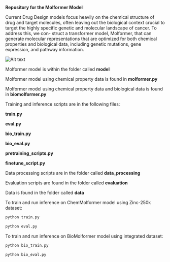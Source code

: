 **Repository for the Molformer Model**

Current Drug Design models focus heavily on the chemical structure of drug and
target molecules, often leaving out the biological context crucial to target the highly
specific genetic and molecular landscape of cancer. To address this, we con-
struct a transformer model, Molformer, that can generate molecular representations
that are optimized for both chemical properties and biological data, including
genetic mutations, gene expression, and pathway information.

![Alt text](images/data_processing_pipeline.jpg)


Molformer model is within the folder called **model**

Molformer model using chemical property data is found in **molformer.py**

Molformer model using chemical property data and biological data is found in **biomolformer.py**

Training and inference scripts are in the following files:

**train.py**

**eval.py**

**bio_train.py**

**bio_eval.py**

**pretraining_scripts.py**

**finetune_script.py**

Data processing scripts are in the folder called **data_processing**


Evaluation scripts are found in the folder called **evaluation**

Data is found in the folder called **data**


To train and run inference on ChemMolformer model using Zinc-250k dataset:

```bash
python train.py

python eval.py
```

To train and run inference on BioMolformer model using integrated dataset:

```bash
python bio_train.py

python bio_eval.py
```

